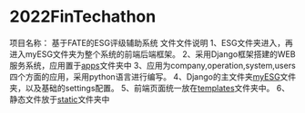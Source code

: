 # 2022FinTechathon
项目名称： 基于FATE的ESG评级辅助系统
文件文件说明
1、ESG文件夹进入，再进入myESG文件夹为整个系统的前端后端框架。
2、采用Django框架搭建的WEB服务系统，应用置于[apps](https://github.com/Maple-lu/2022FinTechathon/tree/main/ESG%20system/myproject/ESG/myESG/apps)文件夹中
3、应用为company,operation,system,users四个方面的应用，采用python语言进行编写。
4、Django的主文件夹[myESG](https://github.com/Maple-lu/2022FinTechathon/tree/main/ESG%20system/myproject/ESG/myESG/myESG)文件夹，以及基础的settings配置。
5、前端页面统一放在[templates](https://github.com/Maple-lu/2022FinTechathon/tree/main/ESG%20system/myproject/ESG/myESG/templates)文件夹中。
6、静态文件放于[static](https://github.com/Maple-lu/2022FinTechathon/tree/main/ESG%20system/myproject/ESG/myESG/static)文件夹中

